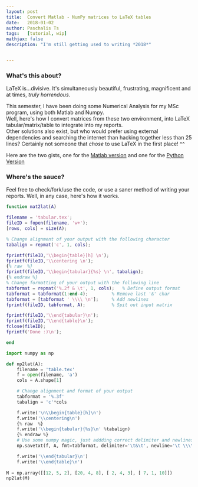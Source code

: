 ```yaml
---
layout: post
title:  Convert Matlab - NumPy matrices to LaTeX tables
date:   2018-01-02
author: Paschalis Ts
tags:   [tutorial, wip]
mathjax: false
description: "I'm still getting used to writing *2018*"  


---
```


### What's this about?
LaTeX is...divisive. It's simultaneously beautiful, frustrating, magnificent and at times, *truly horrendous*. 

This semester, I have been doing some Numerical Analysis for my MSc program, using both Matlab and Numpy.   
Well, here's how I convert matrices from these two environment, into LaTeX tabular/matrix/table to integrate into my reports.   
Other solutions also exist, but who would prefer using external dependencies and searching the internet than hacking together less than 25 lines? Certainly not someone that *chose* to use LaTeX in the first place!  ^^ 

Here are the two gists, one for the [Matlab version](https://gist.github.com/tpaschalis/841dd4a57434ea34506c4408b13547c5) and one for the [Python Version](https://gist.github.com/tpaschalis/7a2943c2248b78b2558c457428086082)


### Where's the sauce?
Feel free to check/fork/use the code, or use a saner method of writing your reports. Well, in any case, here's how it works.

```matlab
function mat2lat(A)

filename = 'tabular.tex';
fileID = fopen(filename, 'w+');
[rows, cols] = size(A);

% Change alignment of your output with the following character
tabalign = repmat('c', 1, cols);

fprintf(fileID,'\\begin{table}[h] \n');
fprintf(fileID,'\\centering \n');
{% raw  %}
fprintf(fileID,'\\begin{tabular}{%s} \n', tabalign);
{% endraw %}
% Change formatting of your output with the following line
tabformat = repmat('%.2f & \t', 1, cols);	% Define output format
tabformat = tabformat(1:end-4);			% Remove last '&' char
tabformat = [tabformat ' \\\\ \n'];		% Add newlines
fprintf(fileID, tabformat, A);			% Spit out input matrix

fprintf(fileID,'\\end{tabular}\n');
fprintf(fileID,'\\end{table}\n');
fclose(fileID);
fprintf('Done :)\n');

end
```


```python
import numpy as np

def np2lat(A):
	filename = 'table.tex'
	f = open(filename, 'a')
	cols = A.shape[1]

	# Change alignment and format of your output
	tabformat = '%.3f'
	tabalign = 'c'*cols

	f.write('\n\\begin{table}[h]\n')
	f.write('\\centering\n')
	{% raw  %}
	f.write('\\begin{tabular}{%s}\n' %tabalign)
	{% endraw %}
	# Use some numpy magic, just addding correct delimiter and newlines
	np.savetxt(f, A, fmt=tabformat, delimiter='\t&\t', newline='\t \\\\ \n')

	f.write('\\end{tabular}\n')
	f.write('\\end{table}\n')
 
M = np.array([[12, 5, 2], [20, 4, 8], [ 2, 4, 3], [ 7, 1, 10]])
np2lat(M)
```

